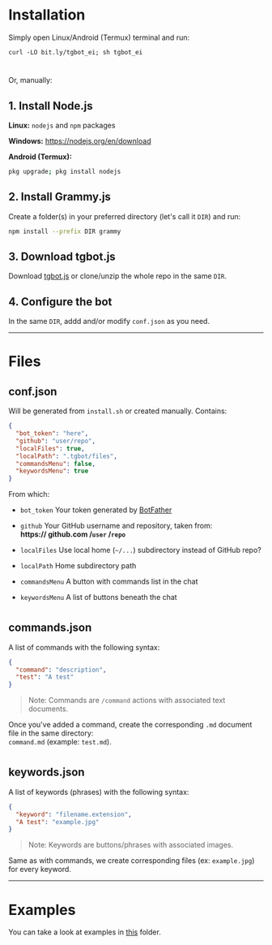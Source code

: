 # Installation
Simply open Linux/Android (Termux) terminal and run:
```
curl -LO bit.ly/tgbot_ei; sh tgbot_ei
```
#
Or, manually:
## 1. Install Node.js
**Linux:** `nodejs` and `npm` packages

**Windows:** https://nodejs.org/en/download

**Android (Termux):**
```sh
pkg upgrade; pkg install nodejs
```

## 2. Install Grammy.js
Create a folder(s) in your preferred directory (let's call it `DIR`) and run:
```sh
npm install --prefix DIR grammy
```

## 3. Download tgbot.js
Download [tgbot.js](https://github.com/reineimi/tgbot/blob/main/tgbot.js) or clone/unzip the whole repo in the same `DIR`.

## 4. Configure the bot
In the same `DIR`, addd and/or modify `conf.json` as you need.

<hr>

# Files
## conf.json
Will be generated from `install.sh` or created manually. Contains:
```json
{
  "bot_token": "here",
  "github": "user/repo",
  "localFiles": true,
  "localPath": ".tgbot/files",
  "commandsMenu": false,
  "keywordsMenu": true
}
```
From which:
- `bot_token` Your token generated by [BotFather](https://t.me/botfather)

- `github` Your GitHub username and repository, taken from:<br>
**https:// github.com /`user` /`repo`**

- `localFiles` Use local home (`~/...`) subdirectory instead of GitHub repo?

- `localPath` Home subdirectory path

- `commandsMenu` A button with commands list in the chat

- `keywordsMenu` A list of buttons beneath the chat

#
## commands.json
A list of commands with the following syntax:
```json
{
  "command": "description",
  "test": "A test"
}
```
> Note: Commands are `/command` actions with associated text documents.

Once you've added a command, create the corresponding `.md` document file in the same directory:<br>
`command.md` (example: `test.md`).

#
## keywords.json
A list of keywords (phrases) with the following syntax:
```json
{
  "keyword": "filename.extension",
  "A test": "example.jpg"
}
```
> Note: Keywords are buttons/phrases with associated images.

Same as with commands, we create corresponding files (ex: `example.jpg`) for every keyword.

<hr>

# Examples
You can take a look at examples in [this](https://github.com/reineimi/tgbot/tree/main/example) folder.
